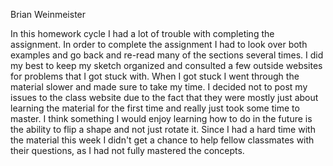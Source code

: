 
Brian Weinmeister


In this homework cycle I had a lot of trouble with completing the assignment. In order to complete the assignment I had to look over both examples and go back and re-read many of the sections several times. I did my best to keep my sketch organized and consulted a few outside websites for problems that I got stuck with. When I got stuck I went through the material slower and made sure to take my time. I decided not to post my issues to the class website due to the fact that they were mostly just about learning the material for the first time and really just took some time to master. I think something I would enjoy learning how to do in the future is the ability to flip a shape and not just rotate it. Since I had a hard time with the material this week I didn't get a chance to help fellow classmates with their questions, as I had not fully mastered the concepts.
